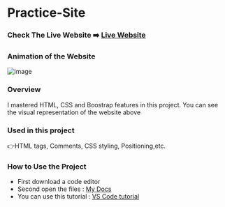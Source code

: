 # Practice-Site

### Check The Live Website ➡️ [Live Website](https://sekunev.github.io/Projects/28_bootstrap-project/)


### Animation of the Website
![image](https://github.com/Sekunev/Projects/blob/main/28_bootstrap-project/Boostrap-Project.gif)


### Overview
I mastered HTML,  CSS and Boostrap features in this project. You can see the visual representation of the website above

### Used in this project
👉HTML tags, Comments, CSS styling, Positioning,etc.

### How to Use the Project
+ First download a code editor
+ Second open the files : [My Docs](https://github.com/Sekunev/Projects/tree/main/28_bootstrap-project)
+ You can use this tutorial : [VS Code tutorial](https://www.youtube.com/watch?v=fJEbVCrEMSE)
